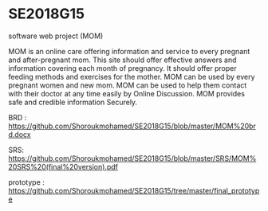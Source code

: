# SE2018G15
software web project (MOM)

MOM is an online care offering information and service to every pregnant and after-pregnant mom. This site should offer effective answers and information covering each month of pregnancy. It should offer proper feeding methods and exercises for the mother. MOM can be used by every pregnant women and new mom. MOM can be used to help them contact with their doctor at any time easily by Online Discussion. MOM provides safe and credible information Securely.

BRD : https://github.com/Shoroukmohamed/SE2018G15/blob/master/MOM%20brd.docx

SRS: https://github.com/Shoroukmohamed/SE2018G15/blob/master/SRS/MOM%20SRS%20(final%20version).pdf

prototype : https://github.com/Shoroukmohamed/SE2018G15/tree/master/final_prototype
